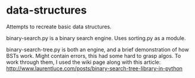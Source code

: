 # data-structures
Attempts to recreate basic data structures.

binary-search.py is a binary search engine. Uses sorting.py as a module.

binary-search-tree.py is both an engine, and a brief demonstration of how BSTs work. Might contain errors, this had some hard to grasp algos. To work through them, I used the wiki page along with this article: http://www.laurentluce.com/posts/binary-search-tree-library-in-python
